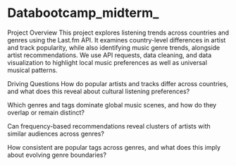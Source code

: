 # Databootcamp_midterm_
Project Overview
This project explores listening trends across countries and genres using the Last.fm API. It examines country-level differences in artist and track popularity, while also identifying music genre trends, alongside artist recommendations. We use API requests, data cleaning, and data visualization to highlight local music preferences as well as universal musical patterns.

Driving Questions
How do popular artists and tracks differ across countries, and what does this reveal about cultural listening preferences?

Which genres and tags dominate global music scenes, and how do they overlap or remain distinct?

Can frequency-based recommendations reveal clusters of artists with similar audiences across genres?

How consistent are popular tags across genres, and what does this imply about evolving genre boundaries?

